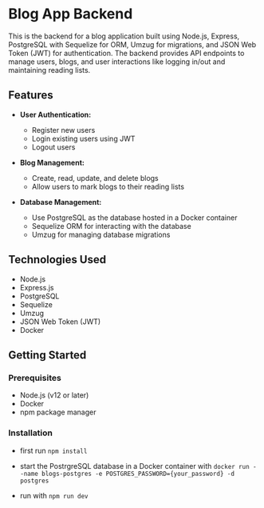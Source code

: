 # Blog App Backend

This is the backend for a blog application built using Node.js, Express, PostgreSQL with Sequelize for ORM, Umzug for migrations, and JSON Web Token (JWT) for authentication. 
The backend provides API endpoints to manage users, blogs, and user interactions like logging in/out and maintaining reading lists.

## Features

- **User Authentication:**
  - Register new users
  - Login existing users using JWT
  - Logout users

- **Blog Management:**
  - Create, read, update, and delete blogs
  - Allow users to mark blogs to their reading lists

- **Database Management:**
  - Use PostgreSQL as the database hosted in a Docker container
  - Sequelize ORM for interacting with the database
  - Umzug for managing database migrations

## Technologies Used

- Node.js
- Express.js
- PostgreSQL
- Sequelize
- Umzug
- JSON Web Token (JWT)
- Docker

## Getting Started

### Prerequisites

- Node.js (v12 or later)
- Docker
- npm package manager

### Installation
- first run `npm install`
- start the PostrgreSQL database in a Docker container with `docker run --name blogs-postgres -e POSTGRES_PASSWORD={your_password} -d postgres`

- run with `npm run dev`


